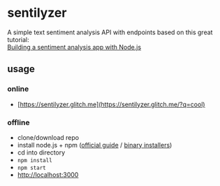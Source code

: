 # sentilyzer

A simple text sentiment analysis API with endpoints based on this great tutorial:  
[Building a sentiment analysis app with Node.js](https://blog.logrocket.com/sentiment-analysis-node-js/)

## usage

### online
- [https://sentilyzer.glitch.me](https://sentilyzer.glitch.me/?q=cool)

### offline
- clone/download repo
- install node.js + npm ([official guide](https://docs.npmjs.com/downloading-and-installing-node-js-and-npm) / [binary installers](https://nodejs.org/en/download/))
- cd into directory
- `npm install`
- `npm start`
- [http://localhost:3000](http://localhost:3000?q=cool)